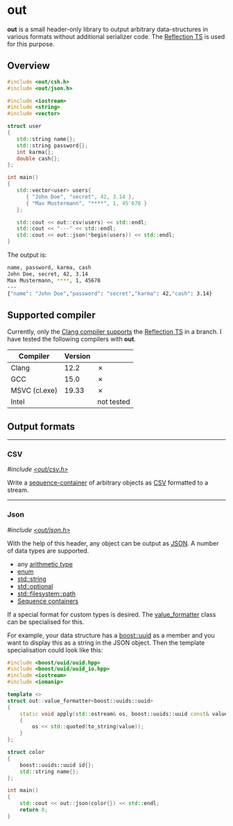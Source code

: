 # out

**out** is a small header-only library to output arbitrary data-structures in various formats without additional serializer code. The [Reflection TS](https://en.cppreference.com/w/cpp/experimental/reflect) is used for this purpose.

## Overview

```cpp
#include <out/csh.h>
#include <out/json.h>

#include <iostream>
#include <string>
#include <vector>

struct user
{
   std::string name{};
   std::string password{};
   int karma{};
   double cash{};
};

int main()
{
   std::vector<user> users{
      { "John Doe", "secret", 42, 3.14 },
      { "Max Mustermann", "****", 1, 45'678 }
   };

   std::cout << out::csv(users) << std::endl;
   std::cout << "---" << std::endl;
   std::cout << out::json(*begin(users)) << std::endl;
}
```

The output is:
```bash
name, password, karma, cash
John Doe, secret, 42, 3.14
Max Mustermann, ****, 1, 45678
---
{"name": "John Doe","password": "secret","karma": 42,"cash": 3.14}
```


## Supported compiler

Currently, only the [Clang compiler supports](https://gcc.godbolt.org/z/sns8e3Eoo) the [Reflection TS](https://en.cppreference.com/w/cpp/experimental/reflect) in a branch. I have tested the following compilers with **out**. 


| Compiler | Version | |
|---|---|---|
| Clang | 12.2 | &cross; |
| GCC | 15.0 | &cross; |
| MSVC (cl.exe) | 19.33 | &cross; |
| Intel | | not tested |



## Output formats
---
### CSV
*#include [<out/csv.h>](include/out/csv.h)*

Write a [sequence-container](https://en.cppreference.com/w/cpp/container) of arbitrary objects as [CSV](https://en.wikipedia.org/wiki/Comma-separated_values) formatted to a stream. 

---
### Json
*#include [<out/json.h>](include/out/json.h)*

With the help of this header, any object can be output as [JSON](https://en.wikipedia.org/wiki/JSON). A number of data types are supported.

- any [arithmetic type](https://en.cppreference.com/w/cpp/types/is_arithmetic)
- [enum](https://en.cppreference.com/w/c/language/enum)
- [std::string](https://en.cppreference.com/w/cpp/string/basic_string)
- [std::optional](https://en.cppreference.com/w/cpp/utility/optional)
- [std::filesystem::path](https://en.cppreference.com/w/cpp/filesystem/path)
- [Sequence containers](https://en.cppreference.com/w/cpp/container)

If a special format for custom types is desired. The [value_formatter](include/out/value_formatter.h) class can be specialised for this. 

For example, your data structure has a [boost::uuid](https://www.boost.org/doc/libs/1_81_0/libs/uuid/doc/uuid.html) as a member and you want to display this as a string in the JSON object. Then the template specialisation could look like this:

```cpp
#include <boost/uuid/uuid.hpp>
#include <boost/uuid/uuid_io.hpp>
#include <iostream>
#include <iomanip>

template <>
struct out::value_formatter<boost::uuids::uuid>
{
    static void apply(std::ostream& os, boost::uuids::uuid const& value)
    {
        os << std::quoted(to_string(value));
    }
};

struct color
{
    boost::uuids::uuid id{};
    std::string name{};
};

int main()
{
    std::cout << out::json(color{}) << std::endl;
    return 0;
}
```
